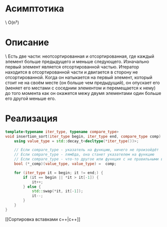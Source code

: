# Асимптотика
\	O(n²)
# Описание
\	Есть две части: неотсортированная и отсортированная, где каждый элемент больше предыдущего и меньше следующего. Изначально первый элемент является отсортированной частью. Итератор находится в отсортированной части и двигается в сторону не отсортированной. Когда он натыкается на первый элемент, который стоит не на своём месте (он больше чем предыдущий), он опускает его (меняет его местами с соседним элементом и перемещается к нему) до того момента как он окажется межу двумя элементами один больше его другой меньше его.
# Реализация
```c++
template<typename iter_type, typename compare_type>
void insertion_sort(iter_type begin, iter_type end, compare_type comp) {
    using value_type = std::decay_t<decltype(*iter_type())>;

    // Если compare_type - указатель на функцию, ничего не произойдёт
    // Если compare_type - лямбда, она станет указателем на функцию
    // Если compare_type - что-то другое или функция с не правильными входными/выходными данными, будет ошибка
    bool (*_comp)(value_type, value_type) =  comp;

    for (iter_type it = begin; it != end;) {
        if (it == begin || *it > it[-1]) {
            it++;
        } else {
            std::swap(*it, it[-1]);
            it--;
        }
    }
}
```
[[Сортировка вставками c++|c++]]